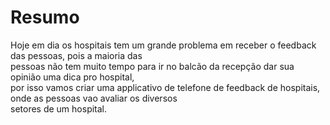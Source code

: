 <!DOCTYPE html>
<html>
<head>
</head>
<body>
<h1>Resumo</h1>
  <p> Hoje em dia os hospitais tem um grande problema em receber o feedback das pessoas, pois
   a maioria das <br>pessoas não tem muito tempo para ir no balcão da recepção dar sua opinião uma dica pro hospital,<br>
   por isso vamos criar uma applicativo de telefone de feedback de hospitais, onde as pessoas vao avaliar os diversos<br>
   setores de um hospital.<p>
</body>

</html>
